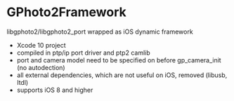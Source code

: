 # GPhoto2Framework
libgphoto2/libgphoto2_port wrapped as iOS dynamic framework
* Xcode 10 project
* compiled in ptp/ip port driver and ptp2 camlib
* port and camera model need to be specified on before gp_camera_init (no autodection)
* all external dependencies, which are not useful on iOS, removed (libusb, ltdl)
* supports iOS 8 and higher
